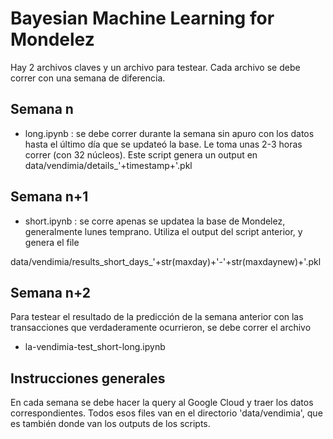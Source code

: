 # Bayesian Machine Learning for Mondelez

Hay 2 archivos claves y un archivo para testear.  Cada archivo se debe correr con una semana de diferencia.


## Semana n

- long.ipynb : se debe correr durante la semana sin apuro con los datos hasta el último día que se updateó la base.  Le toma unas 2-3 horas correr (con 32 núcleos).  Este script genera un output en         
data/vendimia/details_'+timestamp+'.pkl 


## Semana n+1

- short.ipynb : se corre apenas se updatea la base de Mondelez, generalmente lunes temprano.  Utiliza el output del script anterior, y genera el file 

data/vendimia/results\_short\_days_'+str(maxday)+'-'+str(maxdaynew)+'.pkl

## Semana n+2

Para testear el resultado de la predicción de la semana anterior con las transacciones que verdaderamente ocurrieron, se debe correr el archivo

- la-vendimia-test\_short-long.ipynb

## Instrucciones generales

En cada semana se debe hacer la query al Google Cloud y traer los datos correspondientes.  Todos esos files van en el directorio 'data/vendimia', que es también donde van los outputs de los scripts.



